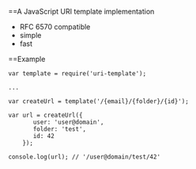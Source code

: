 ==A JavaScript URI template implementation

* RFC 6570 compatible
* simple
* fast

==Example

    var template = require('uri-template');

    ...

    var createUrl = template('/{email}/{folder}/{id}');

    var url = createUrl({
           user: 'user@domain',
           folder: 'test',
           id: 42
        });

    console.log(url); // '/user@domain/test/42'

